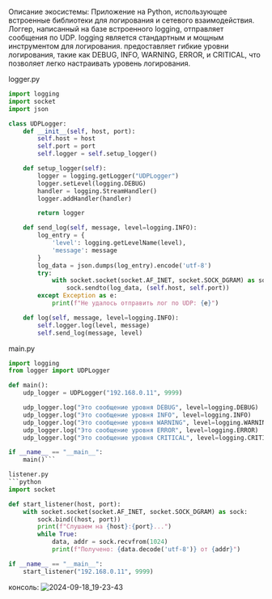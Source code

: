 Описание экосистемы: Приложение на Python, использующее встроенные библиотеки для логирования и сетевого взаимодействия.
Логгер, написанный на базе встроенного logging, отправляет сообщения по UDP.
logging является стандартным и мощным инструментом для логирования. предоставляет гибкие уровни логирования, такие как DEBUG, INFO, WARNING, ERROR, и CRITICAL, что позволяет легко настраивать уровень логирования.
  
logger.py
```python
import logging
import socket
import json

class UDPLogger:
    def __init__(self, host, port):
        self.host = host
        self.port = port
        self.logger = self.setup_logger()

    def setup_logger(self):
        logger = logging.getLogger("UDPLogger")
        logger.setLevel(logging.DEBUG)
        handler = logging.StreamHandler()
        logger.addHandler(handler)

        return logger

    def send_log(self, message, level=logging.INFO):
        log_entry = {
            'level': logging.getLevelName(level),
            'message': message
        }
        log_data = json.dumps(log_entry).encode('utf-8')
        try:
            with socket.socket(socket.AF_INET, socket.SOCK_DGRAM) as sock:
                sock.sendto(log_data, (self.host, self.port))
        except Exception as e:
            print(f"Не удалось отправить лог по UDP: {e}")

    def log(self, message, level=logging.INFO):
        self.logger.log(level, message)
        self.send_log(message, level)
```
main.py
```python
import logging
from logger import UDPLogger

def main():
    udp_logger = UDPLogger("192.168.0.11", 9999)

    udp_logger.log("Это сообщение уровня DEBUG", level=logging.DEBUG)
    udp_logger.log("Это сообщение уровня INFO", level=logging.INFO)
    udp_logger.log("Это сообщение уровня WARNING", level=logging.WARNING)
    udp_logger.log("Это сообщение уровня ERROR", level=logging.ERROR)
    udp_logger.log("Это сообщение уровня CRITICAL", level=logging.CRITICAL)

if __name__ == "__main__":
    main()```

listener.py
```python
import socket

def start_listener(host, port):
    with socket.socket(socket.AF_INET, socket.SOCK_DGRAM) as sock:
        sock.bind((host, port))
        print(f"Слушаем на {host}:{port}...")
        while True:
            data, addr = sock.recvfrom(1024)
            print(f"Получено: {data.decode('utf-8')} от {addr}")

if __name__ == "__main__":
    start_listener("192.168.0.11", 9999)
```
консоль:
![2024-09-18_19-23-43](https://github.com/user-attachments/assets/31a81beb-d1e1-4644-b9cd-7a331b039c4a)

